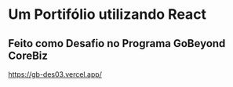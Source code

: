 # Um Portifólio utilizando React

## Feito como Desafio no Programa GoBeyond CoreBiz

https://gb-des03.vercel.app/
